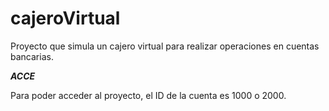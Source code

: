 # cajeroVirtual
Proyecto que simula un cajero virtual para realizar operaciones en cuentas bancarias.

***ACCE***

Para poder acceder al proyecto, el ID de la cuenta es 1000 o 2000.
